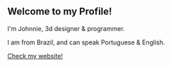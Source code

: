 ## Welcome to my Profile!
I'm Johnnie, 3d designer & programmer.

I am from Brazil, and can speak Portuguese & English.

[Check my website!](https://j0hnn1e20.github.io/)
